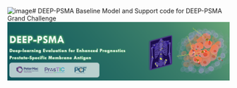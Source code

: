 ![image](https://github.com/user-attachments/assets/17b0f1d5-033c-49f9-82eb-644a4852d0b5)# DEEP-PSMA
Baseline Model and Support code for DEEP-PSMA Grand Challenge
![alt text](datafiles/Website_Header_Image.png)
